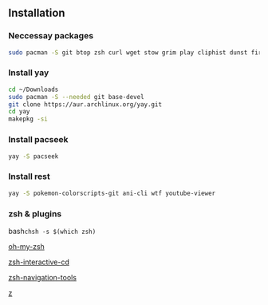 ## Installation

### Neccessay packages
```bash
sudo pacman -S git btop zsh curl wget stow grim play cliphist dunst firefox-developer-edition kitty neovim nwg-look rofi waybar unzip swww swaybg thunar tree zed blueberry eslint_d eza eslint-language-server nm-connection-editor prettier reflector tidy rubucop vlc mpv ruby ruby-irb fzf ark zathura okular gimp btop w3m gtk2 gtk3 gtk4 qt5ct qt6ct fastfetch 
```

### Install yay
```bash
cd ~/Downloads
sudo pacman -S --needed git base-devel
git clone https://aur.archlinux.org/yay.git
cd yay
makepkg -si
```

### Install pacseek
```bash
yay -S pacseek
```

### Install rest
```bash
yay -S pokemon-colorscripts-git ani-cli wtf youtube-viewer
```

### zsh & plugins 
bash```chsh -s $(which zsh) ```

[oh-my-zsh](https://ohmyz.sh/#install)

[zsh-interactive-cd](https://github.com/mrjohannchang/zsh-interactive-cd)

[zsh-navigation-tools](https://github.com/z-shell/zsh-navigation-tools)

[z](https://github.com/ohmyzsh/ohmyzsh/tree/master/plugins/z)

